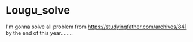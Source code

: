 # Lougu_solve
I'm gonna solve all problem from https://studyingfather.com/archives/841 by the end of this year........
